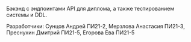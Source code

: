 Бэкэнд с эндпоинтами API для диплома, а также тестированием системы и DDL.

Разработчики: Сунцов Андрей ПИ21-2, Мерзлова Анастасия ПИ21-3, Преснухин Дмитрий ПИ21-5, Егорова Ева ПИ21-5

